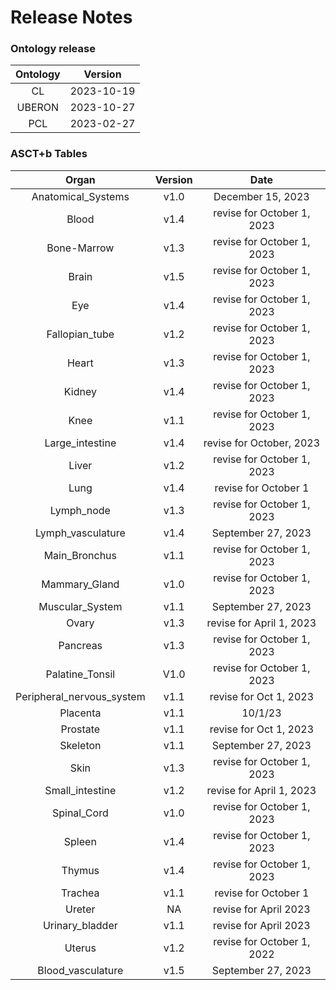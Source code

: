 
Release Notes
=============

### Ontology release

|Ontology|Version|
| :---: | :---: |
|CL|2023-10-19|
|UBERON|2023-10-27|
|PCL|2023-02-27|

### ASCT+b Tables

|Organ|Version|Date|
| :---: | :---: | :---: |
|Anatomical_Systems|v1.0|December 15, 2023|
|Blood|v1.4|revise for October 1, 2023|
|Bone-Marrow|v1.3|revise for October 1, 2023|
|Brain|v1.5|revise for October 1, 2023|
|Eye|v1.4|revise for October 1, 2023|
|Fallopian_tube|v1.2|revise for October 1, 2023|
|Heart|v1.3|revise for October 1, 2023|
|Kidney|v1.4|revise for October 1, 2023|
|Knee|v1.1|revise for October 1, 2023|
|Large_intestine|v1.4|revise for October, 2023|
|Liver|v1.2|revise for October 1, 2023|
|Lung|v1.4|revise for October 1|
|Lymph_node|v1.3|revise for October 1, 2023|
|Lymph_vasculature|v1.4|September 27, 2023|
|Main_Bronchus|v1.1|revise for October 1, 2023|
|Mammary_Gland|v1.0|revise for October 1, 2023|
|Muscular_System|v1.1|September 27, 2023|
|Ovary|v1.3|revise for April 1, 2023|
|Pancreas|v1.3|revise for October 1, 2023|
|Palatine_Tonsil|V1.0|revise for October 1, 2023|
|Peripheral_nervous_system|v1.1|revise for Oct 1, 2023|
|Placenta|v1.1|10/1/23|
|Prostate|v1.1|revise for Oct 1, 2023|
|Skeleton|v1.1|September 27, 2023|
|Skin|v1.3|revise for October 1, 2023|
|Small_intestine|v1.2|revise for April 1, 2023|
|Spinal_Cord|v1.0|revise for October 1, 2023|
|Spleen|v1.4|revise for October 1, 2023|
|Thymus|v1.4|revise for October 1, 2023|
|Trachea|v1.1|revise for October 1|
|Ureter|NA|revise for April 2023|
|Urinary_bladder|v1.1|revise for April 2023|
|Uterus|v1.2|revise for October 1, 2022|
|Blood_vasculature|v1.5|September 27, 2023|
